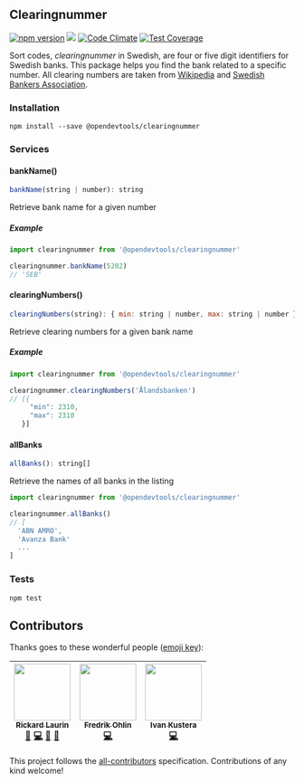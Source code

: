 ## Clearingnummer

[![npm version](https://badge.fury.io/js/clearingnummer.svg)](https://badge.fury.io/js/clearingnummer)
[![](https://github.com/opendevtools/clearingnummer/workflows/Release/badge.svg)](https://github.com/opendevtools/clearingnummer/actions?workflow=Release)
[![Code Climate](https://codeclimate.com/github/opendevtools/clearingnummer/badges/gpa.svg)](https://codeclimate.com/github/opendevtools/clearingnummer)
[![Test Coverage](https://codeclimate.com/github/opendevtools/clearingnummer/badges/coverage.svg)](https://codeclimate.com/github/opendevtools/clearingnummer/coverage)

Sort codes, _clearingnummer_ in Swedish, are four or five digit identifiers for Swedish banks. This package helps you find the bank related to a specific number. All clearing numbers are taken from [Wikipedia](http://www.wikiwand.com/sv/Lista_%C3%B6ver_clearingnummer_till_svenska_banker) and [Swedish Bankers Association](http://www.swedishbankers.se/media/3535/1710_clearingnummer-institut.pdf).

### Installation

```
npm install --save @opendevtools/clearingnummer
```

### Services

#### bankName()

```js
bankName(string | number): string
```

Retrieve bank name for a given number

##### Example

```js
import clearingnummer from '@opendevtools/clearingnummer'

clearingnummer.bankName(5202)
// 'SEB'
```

#### clearingNumbers()

```js
clearingNumbers(string): { min: string | number, max: string | number }[]
```

Retrieve clearing numbers for a given bank name

##### Example

```js
import clearingnummer from '@opendevtools/clearingnummer'

clearingnummer.clearingNumbers('Ålandsbanken')
// [{
     "min": 2310,
     "max": 2310
   }]
```

#### allBanks

```js
allBanks(): string[]
```

Retrieve the names of all banks in the listing

```js
import clearingnummer from '@opendevtools/clearingnummer'

clearingnummer.allBanks()
// [
  'ABN AMRO',
  'Avanza Bank'
  ...
]
```

### Tests

```
npm test
```

## Contributors

Thanks goes to these wonderful people ([emoji key](https://github.com/kentcdodds/all-contributors#emoji-key)):

<!-- ALL-CONTRIBUTORS-LIST:START - Do not remove or modify this section -->
<!-- prettier-ignore -->
| [<img src="https://avatars1.githubusercontent.com/u/1478102?v=4" width="100px;"/><br /><sub><b>Rickard Laurin</b></sub>](http://willcodefor.beer/)<br />[🐛](https://github.com/opendevtools/clearingnummer/issues?q=author%3Abeliever "Bug reports") [💻](https://github.com/opendevtools/clearingnummer/commits?author=believer "Code") [📖](https://github.com/opendevtools/clearingnummer/commits?author=believer "Documentation") [👀](#review-believer "Reviewed Pull Requests") | [<img src="https://avatars3.githubusercontent.com/u/80429?v=4" width="100px;"/><br /><sub><b>Fredrik Ohlin</b></sub>](https://fredrikohlin.com/)<br />[💻](https://github.com/opendevtools/clearingnummer/commits?author=fohlin "Code") | [<img src="https://avatars3.githubusercontent.com/u/1167428?v=4" width="100px;"/><br /><sub><b>Ivan Kustera</b></sub>](http://www.atomia.com)<br />[💻](https://github.com/opendevtools/clearingnummer/commits?author=ivankustera "Code") |
| :---: | :---: | :---: |

<!-- ALL-CONTRIBUTORS-LIST:END -->

This project follows the [all-contributors](https://github.com/kentcdodds/all-contributors) specification. Contributions of any kind welcome!
